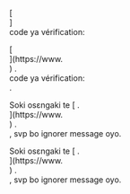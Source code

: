 [<br host>]<br action>code ya vérification:<br code>

[<br host>](https://www.<br host>) .<br action>code ya vérification:<br code>.

Soki osɛngaki te [ .<br host>](https://www.<br host>) .<br action>, svp bo ignorer message oyo.

Soki osɛngaki te [ .<br host>](https://www.<br host>) .<br action>, svp bo ignorer message oyo.

